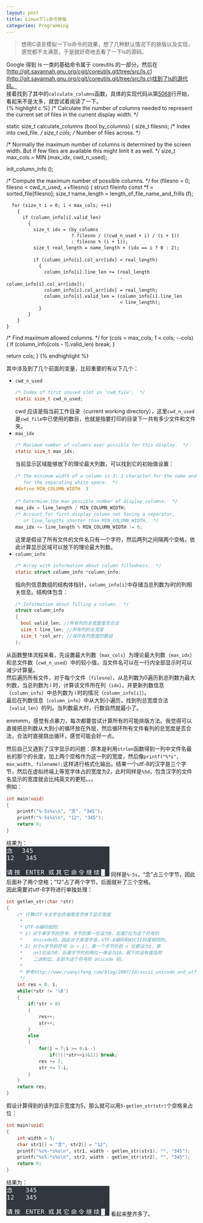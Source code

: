 ```yaml
---
layout: post
title: Linux下ls命令排版
categories: Programming
---
```


> 想用C语言模拟一下ls命令的效果，想了几种默认情况下的排版以及实现，感觉都不太满意，于是就好奇地去看了一下ls的源码。  

<!-- more -->

Google 得到 ls 一类的基础命令属于 coreutils 的一部分，然后在[http://git.savannah.gnu.org/cgit/coreutils.git/tree/src/ls.c](http://git.savannah.gnu.org/cgit/coreutils.git/tree/src/ls.c)找到了ls的源代码。  
接着找到了其中的`calculate_columns`函数，具体的实现代码从第[5068](http://git.savannah.gnu.org/cgit/coreutils.git/tree/src/ls.c#n5068)行开始，看起来不是太多，就尝试着阅读了一下。  
{% highlight c %}
/* Calculate the number of columns needed to represent the current set
   of files in the current display width.  */

static size_t
calculate_columns (bool by_columns)
{
  size_t filesno;		/* Index into cwd_file.  */
  size_t cols;			/* Number of files across.  */

  /* Normally the maximum number of columns is determined by the
     screen width.  But if few files are available this might limit it
     as well.  */
  size_t max_cols = MIN (max_idx, cwd_n_used);

  init_column_info ();

  /* Compute the maximum number of possible columns.  */
  for (filesno = 0; filesno < cwd_n_used; ++filesno)
    {
      struct fileinfo const *f = sorted_file[filesno];
      size_t name_length = length_of_file_name_and_frills (f);

      for (size_t i = 0; i < max_cols; ++i)
        {
          if (column_info[i].valid_len)
            {
              size_t idx = (by_columns
                            ? filesno / ((cwd_n_used + i) / (i + 1))
                            : filesno % (i + 1));
              size_t real_length = name_length + (idx == i ? 0 : 2);

              if (column_info[i].col_arr[idx] < real_length)
                {
                  column_info[i].line_len += (real_length
                                              - column_info[i].col_arr[idx]);
                  column_info[i].col_arr[idx] = real_length;
                  column_info[i].valid_len = (column_info[i].line_len
                                              < line_length);
                }
            }
        }
    }

  /* Find maximum allowed columns.  */
  for (cols = max_cols; 1 < cols; --cols)
    {
      if (column_info[cols - 1].valid_len)
        break;
    }

  return cols;
}
{% endhighlight %}

其中涉及到了几个前面的变量，比较重要的有以下几个：  
* `cwd_n_used`  
  ```c
  /* Index of first unused slot in 'cwd_file'.  */
  static size_t cwd_n_used;
  ```
  cwd 应该是指当前工作目录（current working directory），这里`cwd_n_used`是`cwd_file`中已使用的数目，也就是指要打印的目录下一共有多少文件和文件夹。  
* `max_idx`  
  ```c
  /* Maximum number of columns ever possible for this display.  */
  static size_t max_idx;
  ```
  当前显示区域能够放下的理论最大列数，可以找到它的初始值设置：  
  ```c
  /* The minimum width of a column is 3: 1 character for the name and 2
     for the separating white space.  */
  #define MIN_COLUMN_WIDTH	3

  /* Determine the max possible number of display columns.  */
  max_idx = line_length / MIN_COLUMN_WIDTH;
  /* Account for first display column not having a separator,
     or line_lengths shorter than MIN_COLUMN_WIDTH.  */
  max_idx += line_length % MIN_COLUMN_WIDTH != 0;
  ```
  这里是假设了所有文件的文件名只有一个字符，然后两列之间隔两个空格，依此计算显示区域可以放下的理论最大列数。  
* `column_info`  
  ```c
  /* Array with information about column filledness.  */
  static struct column_info *column_info;
  ```
  指向列信息数组的结构体指针，`column_info[i]`中存储当总列数为i时的列相关信息。结构体包含：    
  ```c
  /* Information about filling a column.  */
  struct column_info
  {
    bool valid_len; //所有列的总宽度是否合法
    size_t line_len; //所有列的总宽度
    size_t *col_arr; //保存各列宽度的数组
  };
  ```

从函数整体流程来看，先设置最大列数（`max_cols`）为理论最大列数（`max_idx`）和总文件数（`cwd_n_used`）中的较小值，当文件名可以在一行内全部显示时可以减少计算量。  
然后遍历所有文件，对于每个文件（`filesno`），从总列数为0遍历到总列数为最大列数，当总列数为 i 时，计算该文件所在列（`idx`），并更新列数信息（`column_info`）中总列数为 i 时的情况（`column_info[i]`）。  
最后在列数信息（`column_info`）中从大到小遍历，找到列总宽度合法（`valid_len`）的列。当列数最大时，行数自然就最小了。  

emmmm，感觉有点暴力，每次都要尝试计算所有的可能排版方法。我觉得可以直接把总列数从大到小的循环放在外层，然后循环所有文件看列的总宽度是否合法，合法时直接跳出循环，感觉可能会好一点。  

然后自己又遇到了汉字显示的问题：原本是利用`strlen`函数得到一列中文件名最长的那个的长度，加上两个空格作为这一列的宽度，然后像`printf("%*s", max_width, filename);`这样进行格式化输出。结果一个utf-8的汉字是三个字节，然后在虚拟终端上等宽字体占的宽度为2，此时同样是`%5d`，包含汉字的文件名显示的宽度就会比纯英文的更短。。。  
例如：  
```c
int main(void)
{
    printf("%-5s%s\n", "念", "345");
    printf("%-5s%s\n", "12", "345");
    return 0;
}
```
结果为：  
![ls_bad_lenth](/public/image/ls_bad_lenth.webp)
同样是`%-5s`，“念”占三个字节，因此后面补了两个空格；“12”占了两个字节，后面就补了三个空格。  
因此需要对utf-8字符进行单独处理：  
```c
int getlen_str(char *str)
{
    /* 计算UTF-8文字在终端等宽字体下显示宽度
     *
     * UTF-8编码规则:
     * 1）对于单字节的符号，字节的第一位设为0，后面7位为这个符号的
     *    Unicode码。因此对于英语字母，UTF-8编码和ASCII码是相同的。
     * 2）对于n字节的符号（n > 1），第一个字节的前 n 位都设为1，第
     *    n+1位设为0，后面字节的前两位一律设为10。剩下的没有提及的
     *    二进制位，全部为这个符号的 Unicode 码。
     *
     * 参考http://www.ruanyifeng.com/blog/2007/10/ascii_unicode_and_utf-8.html
     */
    int res = 0, i;
    while(*str != '\0')
    {
        if(*str > 0)
        {
            res++;
            str++;
        }
        else
        {
            for(i = 7;i >= 0;i--)
                if(!((*str>>i)&1)) break;
            res += 2;
            str += 7-i;
        }
    }
    return res;
}
```
假设计算得到的该列显示宽度为5，那么就可以用`5-getlen_str(str)`个空格来占位：  
```c
int main(void)
{
    int width = 5;
    char str1[] = "念", str2[] = "12";
    printf("%s%-*s%s\n", str1, width - getlen_str(str1), "", "345");
    printf("%s%-*s%s\n", str2, width - getlen_str(str2), "", "345");
    return 0;
}
```
结果为：  
![ls_good_lenth](/public/image/ls_good_lenth.webp)
看起来整齐多了。
